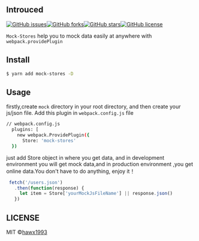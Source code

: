 ## Introuced

[![GitHub issues](https://img.shields.io/github/issues/hawx1993/mock-stores.svg)](https://github.com/hawx1993/mock-stores/issues)[![GitHub forks](https://img.shields.io/github/forks/hawx1993/mock-stores.svg)](https://github.com/hawx1993/mock-stores/network)[![GitHub stars](https://img.shields.io/github/stars/hawx1993/mock-stores.svg)](https://github.com/hawx1993/mock-stores/stargazers)[![GitHub license](https://img.shields.io/badge/license-MIT-blue.svg)](https://raw.githubusercontent.com/hawx1993/mock-stores/master/LICENSE)

`Mock-Stores` help you to mock data easily at anywhere with `webpack.providePlugin`

## Install

```bash
$ yarn add mock-stores -D
```
## Usage

firstly,create `mock` directory in your root directory, and then create your js/json file.
Add this plugin in `webpack.config.js` file

```bash
// webpack.config.js
  plugins: [
    new webpack.ProvidePlugin({
      Store: 'mock-stores'
  })
```

just add Store object in where you get data, and in development environment you will get mock data,and in production environment ,you get online data.You don't have to do anything, enjoy it！

```javascript
 fetch('/users.json')
   .then(function(response) {
     let item = Store['yourMockJsFileName'] || response.json()
   })  
```


## LICENSE

MIT ©[hawx1993](https://github.com/hawx1993)
 
